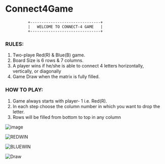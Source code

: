 # Connect4Game

              +-------------------------------+
              |   WELCOME TO CONNECT-4 GAME   |
              +-------------------------------+

### RULES:
 1. Two-playe Red(R) & Blue(B) game.
 2. Board Size is 6 rows & 7 columns.
 3. A player wins if he/she is able to connect 4 letters
    horizontally, vertically, or diagonally
 4. Game Draw when the matrix is fully filled.

### HOW TO PLAY:
 1. Game always starts with player- 1 i.e. Red(R).
 2. In each step choose the column number in which you
    want to drop the letter.
 3. Rows will be filled from bottom to top in any column

![image](https://github.com/pranay7293/Connect4Game/assets/119421688/df9980da-c381-46f2-8eb1-ae2304509b21)

![REDWIN](https://github.com/pranay7293/Connect4Game/assets/119421688/b33c22bc-909f-46d8-8557-2facdfb393ed)

![BLUEWIN](https://github.com/pranay7293/Connect4Game/assets/119421688/f555f552-12f5-4d11-b0e9-a7c9413c6fc0)

![Draw](https://github.com/pranay7293/Connect4Game/assets/119421688/f207264f-efb0-4b00-924c-1c4fa932da55)




